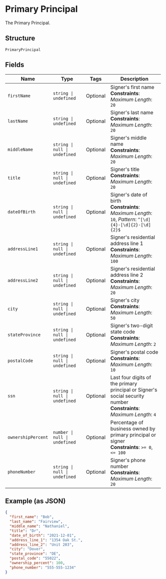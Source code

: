 
# Primary Principal

The Primary Principal.

## Structure

`PrimaryPrincipal`

## Fields

| Name | Type | Tags | Description |
|  --- | --- | --- | --- |
| `firstName` | `string \| undefined` | Optional | Signer's first name<br>**Constraints**: *Maximum Length*: `20` |
| `lastName` | `string \| undefined` | Optional | Signer's last name<br>**Constraints**: *Maximum Length*: `20` |
| `middleName` | `string \| null \| undefined` | Optional | Signer's middle name<br>**Constraints**: *Maximum Length*: `20` |
| `title` | `string \| null \| undefined` | Optional | Signer's title<br>**Constraints**: *Maximum Length*: `20` |
| `dateOfBirth` | `string \| null \| undefined` | Optional | Signer's date of birth<br>**Constraints**: *Maximum Length*: `10`, *Pattern*: `^[\d]{4}-[\d]{2}-[\d]{2}$` |
| `addressLine1` | `string \| null \| undefined` | Optional | Signer's residential address line 1<br>**Constraints**: *Maximum Length*: `100` |
| `addressLine2` | `string \| null \| undefined` | Optional | Signer's residential address line 2<br>**Constraints**: *Maximum Length*: `20` |
| `city` | `string \| null \| undefined` | Optional | Signer's city<br>**Constraints**: *Maximum Length*: `50` |
| `stateProvince` | `string \| null \| undefined` | Optional | Signer's two-digit state code<br>**Constraints**: *Maximum Length*: `2` |
| `postalCode` | `string \| null \| undefined` | Optional | Signer's postal code<br>**Constraints**: *Maximum Length*: `10` |
| `ssn` | `string \| null \| undefined` | Optional | Last four digits of the primary principal or Signer's social security number<br>**Constraints**: *Maximum Length*: `4` |
| `ownershipPercent` | `number \| null \| undefined` | Optional | Percentage of business owned by primary principal or signer<br>**Constraints**: `>= 0`, `<= 100` |
| `phoneNumber` | `string \| null \| undefined` | Optional | Signer's phone number<br>**Constraints**: *Maximum Length*: `20` |

## Example (as JSON)

```json
{
  "first_name": "Bob",
  "last_name": "Fairview",
  "middle_name": "Nathaniel",
  "title": "Dr",
  "date_of_birth": "2021-12-01",
  "address_line_1": "1354 Oak St.",
  "address_line_2": "Unit 203",
  "city": "Dover",
  "state_province": "DE",
  "postal_code": "55022",
  "ownership_percent": 100,
  "phone_number": "555-555-1234"
}
```

